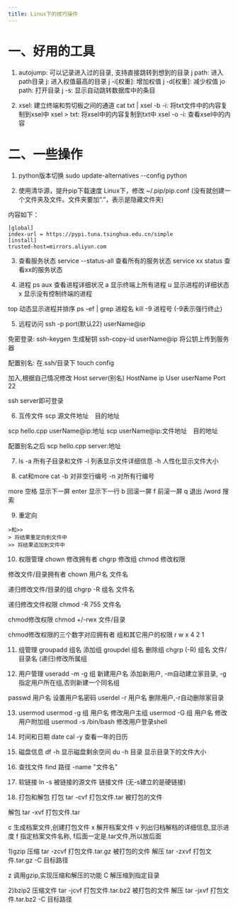 ```yaml
---
title: Linux下的技巧操作
---
```


# 一、好用的工具
1. autojump: 可以记录进入过的目录, 支持直接跳转到想到的目录
   j path: 进入path目录
   j: 进入权值最高的目录
   j -i[权重]: 增加权值
   j -d[权重]: 减少权值
   jo path: 打开目录
   j -s: 显示自动跳转数据库中的条目
<!--more-->

2. xsel: 建立终端和剪切板之间的通道
   cat txt | xsel -b -i: 将txt文件中的内容复制到xsel中
   xsel > txt: 将xsel中的内容复制到txt中
   xsel -o -i: 查看xsel中的内容


# 二、一些操作
1. python版本切换
sudo update-alternatives --config python

2. 使用清华源，提升pip下载速度
Linux下，修改 ~/.pip/pip.conf (没有就创建一个文件夹及文件。文件夹要加“.”，表示是隐藏文件夹)

内容如下：
```
[global]
index-url = https://pypi.tuna.tsinghua.edu.cn/simple
[install]
trusted-host=mirrors.aliyun.com
```

3. 查看服务状态
service --status-all  查看所有的服务状态
service xx status     查看xx的服务状态

4. 进程
ps aux 查看进程详细状况
a 显示终端上所有进程
u 显示进程的详细状态
x 显示没有控制终端的进程

top 动态显示进程并排序
ps -ef | grep 进程名
kill -9 进程号  (-9表示强行终止)

5. 远程访问
ssh -p port(默认22) userName@ip

免密登录:
ssh-keygen 生成秘钥
ssh-copy-id userName@ip 将公钥上传到服务器

配置别名:
在.ssh/目录下
touch config

加入,根据自己情况修改
Host server(别名)
	HostName ip
	User userName
	Port 22

ssh server即可登录

6. 互传文件
scp 源文件地址　目的地址

scp hello.cpp userName@ip:地址
scp userName@ip:文件地址　目的地址

配置别名之后
scp hello.cpp server:地址

7. ls
-a 所有子目录和文件
-l 列表显示文件详细信息
-h 人性化显示文件大小

8. cat和more
cat
-b 对非空行编号
-n 对所有行编号

more
空格 显示下一屏
enter 显示下一行
b 回滚一屏
f 前滚一屏
q 退出
/word 搜索

9. 重定向
```
>和>>
> 将结果重定向到文件中
>> 将结果追加到文件中
```

10. 权限管理
chown 修改拥有者
chgrp 修改组
chmod 修改权限

修改文件/目录拥有者
chown 用户名 文件名

递归修改文件/目录的组
chgrp -R 组名 文件名

递归修改文件权限
chmod -R 755 文件名

chmod修改权限
chmod +/-rwx 文件/目录

chmod修改权限的三个数字对应拥有者 组和其它用户的权限
r w x
4 2 1

11. 组管理
groupadd 组名    添加组
groupdel 组名    删除组
chgrp (-R) 组名 文件/目录名  (递归)修改所属组

12. 用户管理
useradd -m -g 组  新建用户名    添加新用户, -m自动建立家目录, -g指定用户所在组,否则新建一个同名组

passwd 用户名    设置用户名密码
userdel -r 用户名   删除用户,-r自动删除家目录

13. usermod
usermod -g 组 用户名   修改用户主组
usermod -G 组 用户名   修改用户附加组
usermod -s /bin/bash   修改用户登录shell

14. 时间和日期
date
cal -y 查看一年的日历

15. 磁盘信息
df -h  显示磁盘剩余空间
du -h 目录  显示目录下的文件大小

16. 查找文件
find 路径 -name "文件名"

17. 软链接
ln -s 被链接的源文件 链接文件  (无-s建立的是硬链接)

18. 打包和解包
打包
tar -cvf 打包文件.tar 被打包的文件

解包
tar -xvf 打包文件.tar

c 生成档案文件,创建打包文件
x 解开档案文件
v 列出归档解档的详细信息,显示进度
f 指定档案文件名称, f后面一定是.tar文件,所以放后面


1)gzip
压缩
tar -zcvf 打包文件.tar.gz 被打包的文件
解压
tar -zxvf 打包文件.tar.gz -C 目标路径

z 调用gzip,实现压缩和解压的功能
C 解压缩到指定目录

2)bzip2
压缩文件
tar -jcvf 打包文件.tar.bz2 被打包的文件
解压
tar -jxvf 打包文件.tar.bz2 -C 目标路径









